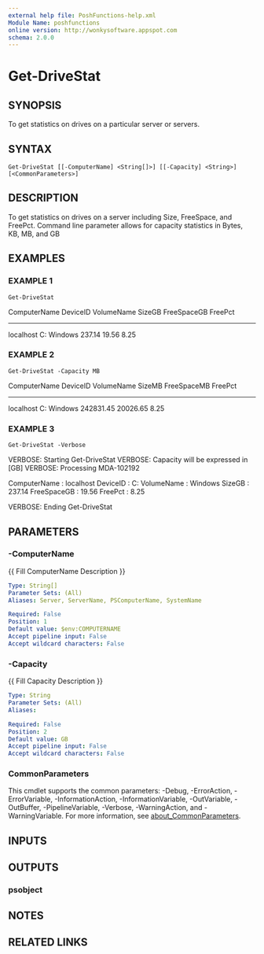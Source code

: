```yaml
---
external help file: PoshFunctions-help.xml
Module Name: poshfunctions
online version: http://wonkysoftware.appspot.com
schema: 2.0.0
---
```


# Get-DriveStat

## SYNOPSIS
To get statistics on drives on a particular server or servers.

## SYNTAX

```
Get-DriveStat [[-ComputerName] <String[]>] [[-Capacity] <String>] [<CommonParameters>]
```

## DESCRIPTION
To get statistics on drives on a server including Size, FreeSpace, and FreePct.
Command line
parameter allows for capacity statistics in Bytes, KB, MB, and GB

## EXAMPLES

### EXAMPLE 1
```
Get-DriveStat
```

ComputerName DeviceID VolumeName SizeGB FreeSpaceGB FreePct
------------ -------- ---------- ------ ----------- -------
localhost    C:       Windows    237.14       19.56    8.25

### EXAMPLE 2
```
Get-DriveStat -Capacity MB
```

ComputerName DeviceID VolumeName    SizeMB FreeSpaceMB FreePct
------------ -------- ----------    ------ ----------- -------
localhost    C:       Windows    242831.45    20026.65    8.25

### EXAMPLE 3
```
Get-DriveStat -Verbose
```

VERBOSE: Starting Get-DriveStat
VERBOSE: Capacity will be expressed in \[GB\]
VERBOSE: Processing MDA-102192

ComputerName : localhost
DeviceID     : C:
VolumeName   : Windows
SizeGB       : 237.14
FreeSpaceGB  : 19.56
FreePct      : 8.25

VERBOSE: Ending Get-DriveStat

## PARAMETERS

### -ComputerName
{{ Fill ComputerName Description }}

```yaml
Type: String[]
Parameter Sets: (All)
Aliases: Server, ServerName, PSComputerName, SystemName

Required: False
Position: 1
Default value: $env:COMPUTERNAME
Accept pipeline input: False
Accept wildcard characters: False
```

### -Capacity
{{ Fill Capacity Description }}

```yaml
Type: String
Parameter Sets: (All)
Aliases:

Required: False
Position: 2
Default value: GB
Accept pipeline input: False
Accept wildcard characters: False
```

### CommonParameters
This cmdlet supports the common parameters: -Debug, -ErrorAction, -ErrorVariable, -InformationAction, -InformationVariable, -OutVariable, -OutBuffer, -PipelineVariable, -Verbose, -WarningAction, and -WarningVariable. For more information, see [about_CommonParameters](http://go.microsoft.com/fwlink/?LinkID=113216).

## INPUTS

## OUTPUTS

### psobject
## NOTES

## RELATED LINKS
